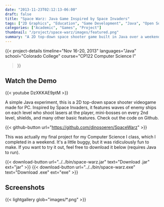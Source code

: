 ```yaml
---
date: "2013-11-23T02:12:13-06:00"
draft: false
title: "Space Warz: Java Game Inspired by Space Invaders"
tags: ["2D Graphics", "Education", "Game Development", "Java", "Open Source", "Programming"]
categories: ["Academic", "Games", "Project"]
thumbnail: "/project/space-warz/images/featured.png"
summary: "A 2D top-down space shooter game built in Java over a weekend for Computer Science I, featuring waves of enemy ships, mini-bosses, shields, and downloadable JAR/EXE versions for cross-platform play."
---
```


{{< project-details
  timeline="Nov 16-20, 2013"
  languages="Java"
  school="Colorado College"
  course="CP122 Computer Science I"
>}}

## Watch the Demo

{{< youtube DzXKKAE9ptM >}}


A simple Java experiment, this is a 2D top-down space shooter videogame made for PC. Inspired by Space Invaders, it features waves of enemy ships on each level who shoot lasers at the player, mini-bosses on every 2nd level, shields, and many other basic features. Check out the code on Github.

{{< github-button url="https://github.com/dinosoeren/SpaceWarz" >}}

This was actually my final project for my Computer Science I class, which I completed in a weekend. It's a little buggy, but it was ridiculously fun to make. If you want to try it out, feel free to download it below (requires Java to run).

{{< download-button url="../../bin/space-warz.jar" text="Download .jar" ext="jar" >}}
{{< download-button url="../../bin/space-warz.exe" text="Download .exe" ext="exe" >}}

## Screenshots

{{< lightgallery glob="images/*.png" >}}
